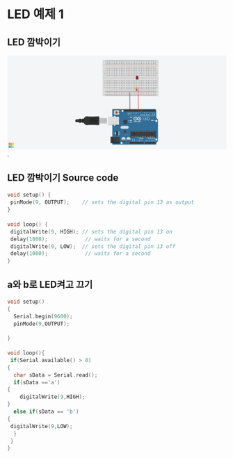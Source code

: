 # LED 예제 1
## LED 깜박이기
![LED](./images/LED00.png).

## LED 깜박이기 Source code

 ```c
void setup() {
  pinMode(9, OUTPUT);    // sets the digital pin 13 as output
}

void loop() {
  digitalWrite(9, HIGH); // sets the digital pin 13 on
  delay(1000);            // waits for a second
  digitalWrite(9, LOW);  // sets the digital pin 13 off
  delay(1000);            // waits for a second
}

 ```
## a와 b로 LED켜고 끄기
```c
void setup()
{
  Serial.begin(9600);
  pinMode(9,OUTPUT);
 
}

void loop(){
 if(Serial.available() > 0)
{
  char sData = Serial.read();
  if(sData =='a')
{
    digitalWrite(9,HIGH);
}
  else if(sData == 'b')
{
 digitalWrite(9,LOW);
  }
 }
}
```
